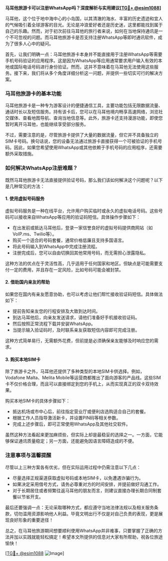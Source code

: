 **马耳他旅游卡可以注册WhatsApp吗？深度解析与实用建议[[TG💪+ @esim1088](https://t.me/s/esim1088)]**

马耳他，这个位于地中海中心的小岛国，以其清澈的海水、丰富的历史遗迹和宜人的气候吸引着全球游客的目光。无论是冲浪爱好者还是历史迷，这里都能找到属于自己的乐趣。然而，对于初次前往马耳他的旅行者来说，如何在当地保持通讯是一个不可忽视的问题。而马耳他旅游卡是否支持注册WhatsApp等即时通讯软件，成为了很多人心中的疑问。

首先，让我们明确一点：马耳他旅游卡本身并不能直接用于注册WhatsApp等需要手机号码验证的应用程序。这是因为WhatsApp等应用通常要求用户输入有效的本地或国际电话号码进行身份验证。然而，这并不意味着在马耳他无法使用这些服务。接下来，我们将从多个角度详细分析这一问题，并提供一些切实可行的解决方案。

### 马耳他旅游卡的基本功能

马耳他旅游卡是一种专为游客设计的便捷通信工具，主要功能包括无限数据流量、通话时长以及短信服务。持有该卡后，您可以在马耳他境内畅享高速网络，浏览社交媒体、查看地图导航、查询当地信息等。此外，旅游卡还支持漫游功能，即使您暂时离开马耳他，也能继续享受部分服务。

不过，需要注意的是，尽管旅游卡提供了大量的数据流量，但它并不具备独立的SIM卡号码。换句话说，您的设备无法通过旅游卡直接获得一个可被验证的手机号码。因此，如果您希望使用WhatsApp或其他依赖于手机号码的应用程序，还需要额外采取措施。

### 如何解决WhatsApp注册难题？

既然马耳他旅游卡无法直接提供验证号码，那么我们该如何解决这个问题呢？以下是几种常见的方法：

#### 1. 使用虚拟号码服务

虚拟号码服务是一种在线平台，允许用户购买临时或永久的虚拟电话号码。这些号码可以接收来自WhatsApp等应用的验证码短信。具体操作步骤如下：
- 在出发前或抵达马耳他后，登录一家信誉良好的虚拟号码提供商网站（如VoIP.ms、Twilio等）。
- 购买一个适合的号码套餐，通常价格低廉且支持多国语言。
- 将此号码输入到WhatsApp中完成注册流程。
- 注册完成后，您可以自由切换回其他常用号码，而无需担心泄露隐私。

这种方法的优点在于灵活性高，几乎适用于任何国家和地区。但缺点是可能需要支付一定的费用，并且存在一定风险，比如号码可能会被封禁。

#### 2. 借助国内亲友的帮助

如果您在国内有亲友愿意协助，也可以考虑让他们帮忙接收验证码短信。具体做法如下：
- 提前告知亲友您的行程安排及大致到达时间。
- 到达马耳他后，向亲友发送请求，请他们准备好手机接收验证码。
- 然后按照正常流程下载并安装WhatsApp。
- 当提示输入验证码时，及时联系亲友获取短信内容即可完成注册。

这种方式简单易行，无需额外花费，但前提是必须确保亲友能够及时响应您的需求。

#### 3. 购买本地SIM卡

除了旅游卡之外，马耳他还提供了多种类型的本地SIM卡供选择。例如，Vodafone Malta、Melita Mobile等运营商都推出了面向游客的产品线。这些SIM卡不仅价格合理，而且可以直接绑定到您的手机上，从而实现真正的双卡双待效果。

购买本地SIM卡的具体步骤如下：
- 抵达机场或市中心后，前往指定营业厅或便利店选购适合自己的套餐。
- 根据工作人员指导激活新卡，并设置PIN码等相关参数。
- 完成上述步骤后，即可正常使用WhatsApp及其他社交软件。

虽然这种方法看起来更加麻烦些，但实际上却是最稳妥的选择之一。一方面，它能够保证通讯质量稳定；另一方面，还能避免因语言障碍造成的不便。

### 注意事项与温馨提醒

尽管以上三种方案各有优劣，但在实际运用过程中仍需注意以下几点：
- 尽量选择正规渠道获取虚拟号码或本地SIM卡，以免遭遇诈骗行为。
- 如果决定采用借号方式，请务必尊重对方的时间安排，并提前做好沟通工作。
- 对于长期居住或者频繁往返马耳他的朋友而言，则建议直接办理长期合同制套餐以节省开支。

最后还要强调一点：无论采取哪种方式，都应遵守当地法律法规以及相关服务条款，切勿滥用资源影响他人利益。毕竟文明出行不仅是对自己负责的表现，更是展现良好形象的重要途径！

总之，在马耳他旅游期间想要顺利使用WhatsApp并非难事，只要掌握了正确的方法并加以实践就能轻松搞定！希望本文所提供的信息对大家有所帮助，祝各位旅途愉快！

[[TG💪+ @esim1088](https://t.me/s/esim1088) ![Image](https://i.postimg.cc/4NQfJmqS/Snipaste-2025-05-13-00-14-12.png)]